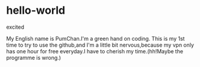 # hello-world
excited

My English name is PumChan.I'm a green hand on coding.
This is my 1st time to try to use the github,and I'm a little bit nervous,because my vpn only has one hour for free everyday.I have to cherish my time.(hh!Maybe the programme is wrong.)
